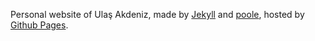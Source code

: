 Personal website of Ulaş Akdeniz, made by [Jekyll](http://jekyllrb.com/) and [poole](http://github.com/poole/lanyon), hosted by [Github Pages](http://pages.github.com).